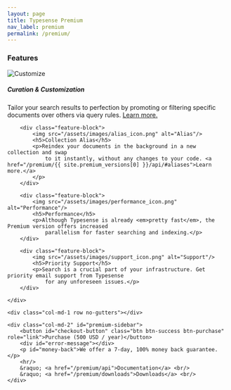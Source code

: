 ```yaml
---
layout: page
title: Typesense Premium
nav_label: premium
permalink: /premium/
---
```


<div class="row no-gutters">
    <div id="doc-col" class="col-md-8">
        <h3>Features</h3>
        <div class="feature-block">
            <img src="/assets/images/customize_icon.png" alt="Customize"/>
            <h5>Curation &amp; Customization</h5>
            <p>Tailor your search results to perfection by promoting or filtering specific documents over others
                via query rules. <a href="/premium/{{ site.premium_versions[0] }}/api/#curation">Learn more.</a></p>
        </div>

        <div class="feature-block">
            <img src="/assets/images/alias_icon.png" alt="Alias"/>
            <h5>Collection Alias</h5>
            <p>Reindex your documents in the background in a new collection and swap
                to it instantly, without any changes to your code. <a href="/premium/{{ site.premium_versions[0] }}/api/#aliases">Learn more.</a>
            </p>
        </div>

        <div class="feature-block">
            <img src="/assets/images/performance_icon.png" alt="Performance"/>
            <h5>Performance</h5>
            <p>Although Typesense is already <em>pretty fast</em>, the Premium version offers increased
                parallelism for faster searching and indexing.</p>
        </div>

        <div class="feature-block">
            <img src="/assets/images/support_icon.png" alt="Support"/>
            <h5>Priority Support</h5>
            <p>Search is a crucial part of your infrastructure. Get priority email support from Typesense
                for any unforeseen issues.</p>
        </div>

    </div>

    <div class="col-md-1 row no-gutters"></div>

    <div class="col-md-2" id="premium-sidebar">
        <button id="checkout-button" class="btn btn-success btn-purchase" role="link">Purchase (500 USD / year)</button>
        <div id="error-message"></div>
        <p id="money-back">We offer a 7-day, 100% money back guarantee.</p>
        <hr/>
        &raquo; <a href="/premium/api">Documentation</a> <br/>
        &raquo; <a href="/premium/downloads">Downloads</a> <br/>
    </div>
</div>

<script src="https://js.stripe.com/v3"></script>
<script>
    (function () {
        // var mode = 'live';
        var mode = 'test';

        var configs = {
            live: {
                apiKey: 'pk_live_pzQPnHTRKFoYHxQnWS2UYZwl00gXQgwLHm',
                planId: 'plan_G77USJEQCnNmS4',
                domain: 'https://typesense.org'
            },
            test: {
                apiKey: 'pk_test_cp6nTePPYy58kSSHlWghWIym00FTp0mZLv',
                planId: 'plan_G77ZS4miqz9CBa',
                domain: 'http://127.0.0.1:4000'
            }
        };

        var stripe = Stripe(configs[mode].apiKey);

        var checkoutButton = document.getElementById('checkout-button');
        checkoutButton.addEventListener('click', function () {
            stripe.redirectToCheckout({
                items: [{plan: configs[mode].planId, quantity: 1}],
                successUrl: configs[mode].domain + '/premium/purchase-success',
                cancelUrl: configs[mode].domain + '/premium'
            })
                .then(function (result) {
                    if (result.error) {
                        var displayError = document.getElementById('error-message');
                        displayError.textContent = result.error.message;
                    }
                });
        });
    })();
</script>

